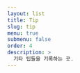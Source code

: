 ```yaml
---
layout: list
title: Tip
slug: tip
menu: true
submenu: false
order: 4
description: >
  기타 팁들을 기록하는 곳.
---
```

